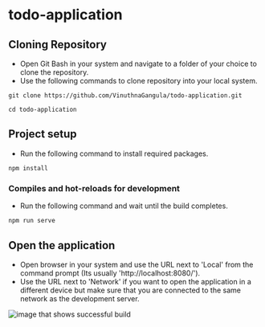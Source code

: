 # todo-application

## Cloning Repository
* Open Git Bash in your system and navigate to a folder of your choice to clone the repository.
* Use the following commands to clone repository into your local system.
```
git clone https://github.com/VinuthnaGangula/todo-application.git

cd todo-application
```

## Project setup
* Run the following command to install required packages.
```
npm install
```

### Compiles and hot-reloads for development
* Run the following command and wait until the build completes.
```
npm run serve
```

## Open the application
* Open browser in your system and use the URL next to 'Local' from the command prompt (Its usually 'http://localhost:8080/').
* Use the URL next to 'Network' if you want to open the application in a different device but make sure that you are connected to the same network as the development server.

![image that shows successful build]('./src/assets/todo_app_build.png')
